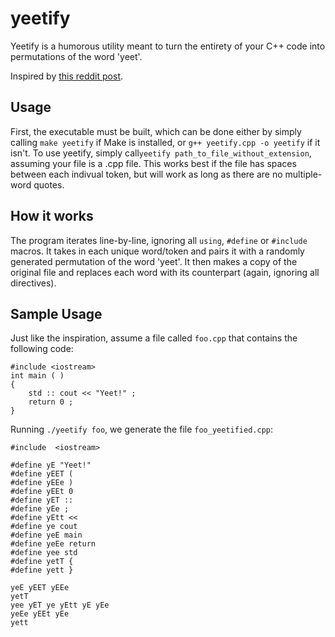 # yeetify
Yeetify is a humorous utility meant to turn the entirety of your C++ code into permutations of the word 'yeet'.

Inspired by [this reddit post](https://www.reddit.com/r/ProgrammerHumor/comments/bgdxwn/yeet/).

## Usage
First, the executable must be built, which can be done either by simply calling `make yeetify` if Make is installed, or `g++ yeetify.cpp -o yeetify` if it isn't. To use yeetify, simply call`yeetify path_to_file_without_extension`, assuming your file is a .cpp file. This works best if the file has spaces between each indivual token, but will work as long as there are no multiple-word quotes.

## How it works
The program iterates line-by-line, ignoring all `using`, `#define` or `#include` macros. It takes in each unique word/token and pairs it with a randomly generated permutation of the word 'yeet'. It then makes a copy of the original file and replaces each word with its counterpart (again, ignoring all directives).

## Sample Usage
Just like the inspiration, assume a file called `foo.cpp` that contains the following code:

```
#include <iostream>
int main ( )  
{
	std :: cout << "Yeet!" ;
	return 0 ;
}
```

Running `./yeetify foo`, we generate the file `foo_yeetified.cpp`:

```
#include  <iostream>

#define yE "Yeet!"
#define yEET (
#define yEEe )
#define yEEt 0
#define yET ::
#define yEe ;
#define yEtt <<
#define ye cout
#define yeE main
#define yeEe return
#define yee std
#define yetT {
#define yett }

yeE yEET yEEe 
yetT 
yee yET ye yEtt yE yEe 
yeEe yEEt yEe 
yett 
```
